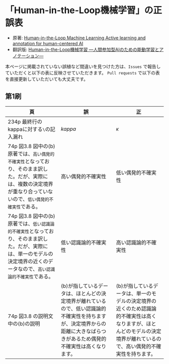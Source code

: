 # 「Human-in-the-Loop機械学習」の正誤表

- 原著: [Human-in-the-Loop Machine Learning Active learning and annotation for human-centered AI](https://www.manning.com/books/human-in-the-loop-machine-learning)
- 翻訳版: [Human-in-the-Loop機械学習 ―人間参加型AIのための能動学習とアノテーション―](https://www.kyoritsu-pub.co.jp/book/b10039888.html)

本ページに掲載されていない誤植など間違いを見つけた方は、`Issues` で報告していただくと以下の表に反映させていただきます。
`Pull requests` で以下の表を直接更新していただいても大丈夫です。

## 第1刷

| 頁 | 誤  | 正  | 
| ---- | --- | --- | 
| 234p 最終行のkappaに対する`\`の記入漏れ     | $kappa$    |  $\kappa$   | 
| 74p 図3.8 図中の(b) 原著では、`高い偶発的不確実性`となっており、そのまま訳した。だが、実際には、複数の決定境界が重なり合っていないので、`低い偶発的不確実性`である。  | 高い偶発的不確実性    |  低い偶発的不確実性   | 
| 74p 図3.8 図中の(b) 原著では、`低い認識論的不確実性`となっており、そのまま訳した。だが、実際には、単一のモデルの決定境界の近くのデータなので、`高い認識論的不確実性`である。  | 低い認識論的不確実性    |  高い認識論的不確実性   | 
| 74p 図3.8 の説明文中の(b)の説明  | (b)が指しているデータは、ほとんどの決定境界が離れているので、低い認識論的不確実性を持ちますが、決定境界からの距離に大きなばらつきがあるため偶発的不確実性は高くなります。 |  (b)が指しているデータは、単一のモデルの決定境界の近くのため認識論的不確実性は高くなりますが、ほとんどのモデルの決定境界が離れているので、高い偶発的不確実性を持ちます。 | 

